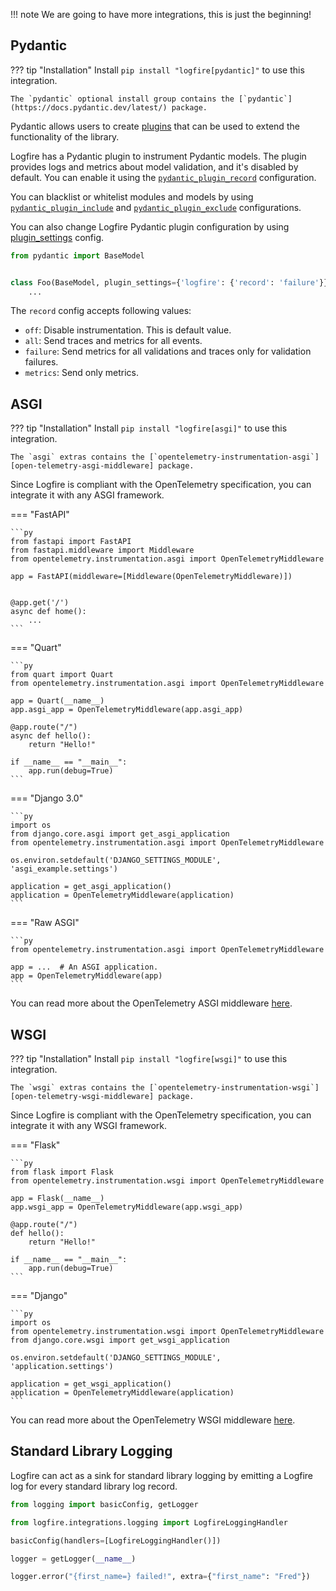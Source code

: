 !!! note
    We are going to have more integrations, this is just the beginning!

## Pydantic

??? tip "Installation"
    Install `pip install "logfire[pydantic]"` to use this integration.

    The `pydantic` optional install group contains the [`pydantic`](https://docs.pydantic.dev/latest/) package.

Pydantic allows users to create [plugins](https://docs.pydantic.dev/latest/concepts/plugins/) that
can be used to extend the functionality of the library.

Logfire has a Pydantic plugin to instrument Pydantic models. The plugin provides logs and metrics
about model validation, and it's disabled by default. You can enable it using the
[`pydantic_plugin_record`](configuration.md) configuration.

You can blacklist or whitelist modules and models by using [`pydantic_plugin_include`](configuration.md)
and [`pydantic_plugin_exclude`](configuration.md) configurations.

You can also change Logfire Pydantic plugin configuration by using
[plugin_settings](https://docs.pydantic.dev/latest/api/config/#pydantic.config.ConfigDict.plugin_settings) config.

```py
from pydantic import BaseModel


class Foo(BaseModel, plugin_settings={'logfire': {'record': 'failure'}}):
    ...
```

The `record` config accepts following values:

  * `off`: Disable instrumentation. This is default value.
  * `all`: Send traces and metrics for all events.
  * `failure`: Send metrics for all validations and traces only for validation failures.
  * `metrics`: Send only metrics.

## ASGI

??? tip "Installation"
    Install `pip install "logfire[asgi]"` to use this integration.

    The `asgi` extras contains the [`opentelemetry-instrumentation-asgi`][open-telemetry-asgi-middleware] package.

Since Logfire is compliant with the OpenTelemetry specification, you can integrate it with any ASGI framework.

=== "FastAPI"

    ```py
    from fastapi import FastAPI
    from fastapi.middleware import Middleware
    from opentelemetry.instrumentation.asgi import OpenTelemetryMiddleware

    app = FastAPI(middleware=[Middleware(OpenTelemetryMiddleware)])


    @app.get('/')
    async def home():
        ...
    ```

=== "Quart"

    ```py
    from quart import Quart
    from opentelemetry.instrumentation.asgi import OpenTelemetryMiddleware

    app = Quart(__name__)
    app.asgi_app = OpenTelemetryMiddleware(app.asgi_app)

    @app.route("/")
    async def hello():
        return "Hello!"

    if __name__ == "__main__":
        app.run(debug=True)
    ```

=== "Django 3.0"

    ```py
    import os
    from django.core.asgi import get_asgi_application
    from opentelemetry.instrumentation.asgi import OpenTelemetryMiddleware

    os.environ.setdefault('DJANGO_SETTINGS_MODULE', 'asgi_example.settings')

    application = get_asgi_application()
    application = OpenTelemetryMiddleware(application)
    ```

=== "Raw ASGI"

    ```py
    from opentelemetry.instrumentation.asgi import OpenTelemetryMiddleware

    app = ...  # An ASGI application.
    app = OpenTelemetryMiddleware(app)
    ```

You can read more about the OpenTelemetry ASGI middleware [here][open-telemetry-asgi-middleware].

## WSGI

??? tip "Installation"
    Install `pip install "logfire[wsgi]"` to use this integration.

    The `wsgi` extras contains the [`opentelemetry-instrumentation-wsgi`][open-telemetry-wsgi-middleware] package.

Since Logfire is compliant with the OpenTelemetry specification, you can integrate it with any WSGI framework.

=== "Flask"

    ```py
    from flask import Flask
    from opentelemetry.instrumentation.wsgi import OpenTelemetryMiddleware

    app = Flask(__name__)
    app.wsgi_app = OpenTelemetryMiddleware(app.wsgi_app)

    @app.route("/")
    def hello():
        return "Hello!"

    if __name__ == "__main__":
        app.run(debug=True)
    ```

=== "Django"

    ```py
    import os
    from opentelemetry.instrumentation.wsgi import OpenTelemetryMiddleware
    from django.core.wsgi import get_wsgi_application

    os.environ.setdefault('DJANGO_SETTINGS_MODULE', 'application.settings')

    application = get_wsgi_application()
    application = OpenTelemetryMiddleware(application)
    ```

You can read more about the OpenTelemetry WSGI middleware [here][open-telemetry-wsgi-middleware].


## Standard Library Logging

Logfire can act as a sink for standard library logging by emitting a Logfire log for every standard library log record.

```py
from logging import basicConfig, getLogger

from logfire.integrations.logging import LogfireLoggingHandler

basicConfig(handlers=[LogfireLoggingHandler()])

logger = getLogger(__name__)

logger.error("{first_name=} failed!", extra={"first_name": "Fred"})
```

[open-telemetry-wsgi-middleware]: https://opentelemetry-python-contrib.readthedocs.io/en/latest/instrumentation/wsgi/wsgi.html
[open-telemetry-asgi-middleware]: https://opentelemetry-python-contrib.readthedocs.io/en/latest/instrumentation/asgi/asgi.html
